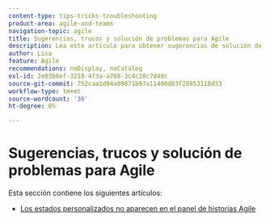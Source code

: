 ```yaml
---
content-type: tips-tricks-troubleshooting
product-area: agile-and-teams
navigation-topic: agile
title: Sugerencias, trucos y solución de problemas para Agile
description: Lea este artículo para obtener sugerencias de solución de problemas en Agile.
author: Lisa
feature: Agile
recommendations: noDisplay, noCatalog
exl-id: 2e03b6ef-3218-4f3a-a768-3c4c20c7d48c
source-git-commit: 752caa1d94a09871b97a11400d83f28853118d33
workflow-type: tm+mt
source-wordcount: '36'
ht-degree: 0%

---
```


# Sugerencias, trucos y solución de problemas para Agile

Esta sección contiene los siguientes artículos:

* [Los estados personalizados no aparecen en el panel de historias Agile](../../agile/tips-tricks-and-troubleshooting/custom-status-does-not-show.md)

